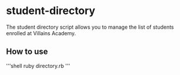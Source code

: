 # student-directory

The student directory script allows you to manage the list of students enrolled at Villains Academy.

## How to use

'''shell
ruby directory.rb
'''